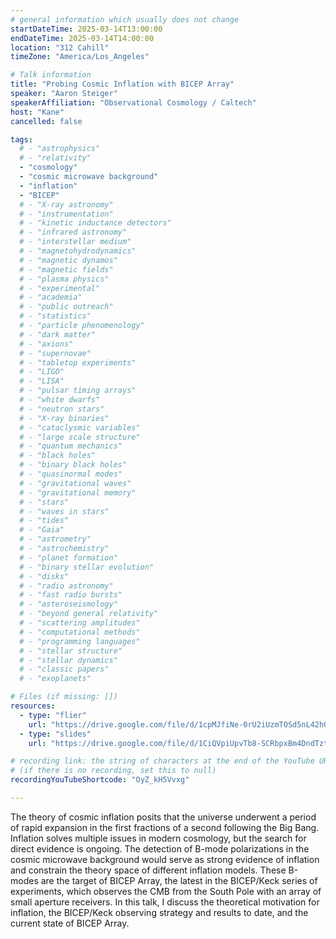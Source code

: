 ```yaml
---
# general information which usually does not change
startDateTime: 2025-03-14T13:00:00
endDateTime: 2025-03-14T14:00:00
location: "312 Cahill"
timeZone: "America/Los_Angeles"

# Talk information
title: "Probing Cosmic Inflation with BICEP Array"
speaker: "Aaron Steiger"
speakerAffiliation: "Observational Cosmology / Caltech"
host: "Kane"
cancelled: false

tags:
  # - "astrophysics"
  # - "relativity"
  - "cosmology"
  - "cosmic microwave background"
  - "inflation"
  - "BICEP"
  # - "X-ray astronomy"
  # - "instrumentation"
  # - "kinetic inductance detectors"
  # - "infrared astronomy"
  # - "interstellar medium"
  # - "magnetohydrodynamics"
  # - "magnetic dynamos"
  # - "magnetic fields"
  # - "plasma physics"
  # - "experimental"
  # - "academia"
  # - "public outreach"
  # - "statistics"
  # - "particle phenomenology"
  # - "dark matter"
  # - "axions"
  # - "supernovae"
  # - "tabletop experiments"
  # - "LIGO"
  # - "LISA"
  # - "pulsar timing arrays"
  # - "white dwarfs"
  # - "neutron stars"
  # - "X-ray binaries"
  # - "cataclysmic variables"
  # - "large scale structure"
  # - "quantum mechanics"
  # - "black holes"
  # - "binary black holes"
  # - "quasinormal modes"
  # - "gravitational waves"
  # - "gravitational memory"
  # - "stars"
  # - "waves in stars"
  # - "tides"
  # - "Gaia"
  # - "astrometry"
  # - "astrochemistry"
  # - "planet formation"
  # - "binary stellar evolution"
  # - "disks"
  # - "radio astronomy"
  # - "fast radio bursts"
  # - "asteroseismology"
  # - "beyond general relativity"
  # - "scattering amplitudes"
  # - "computational methods"
  # - "programming languages"
  # - "stellar structure"
  # - "stellar dynamics"
  # - "classic papers"
  # - "exoplanets"

# Files (if missing: [])
resources:
  - type: "flier"
    url: "https://drive.google.com/file/d/1cpMJfiNe-0rU2iUzmTOSd5nL42hQTI6U/view?usp=drive_link"
  - type: "slides"
    url: "https://drive.google.com/file/d/1CiQVpiUpvTb8-SCRbpxBm4DndTztsXdP/view?usp=drive_link"

# recording link: the string of characters at the end of the YouTube URL
# (if there is no recording, set this to null)
recordingYouTubeShortcode: "OyZ_kH5Vvxg"

---
```


The theory of cosmic inflation posits that the universe underwent a period of rapid expansion in the first fractions of a second following the Big Bang.
Inflation solves multiple issues in modern cosmology, but the search for direct evidence is ongoing.
The detection of B-mode polarizations in the cosmic microwave background would serve as strong evidence of inflation and constrain the theory space of different inflation models.
These B-modes are the target of BICEP Array, the latest in the BICEP/Keck series of experiments, which observes the CMB from the South Pole with an array of small aperture receivers.
In this talk, I discuss the theoretical motivation for inflation, the BICEP/Keck observing strategy and results to date, and the current state of BICEP Array.

